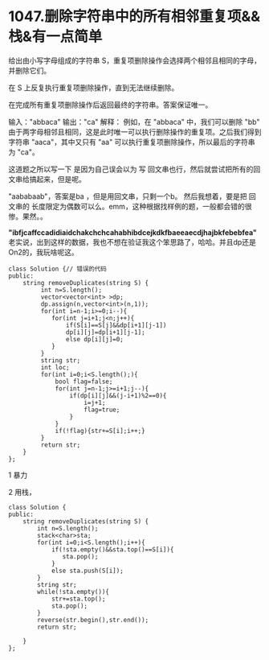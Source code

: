 # 1047.删除字符串中的所有相邻重复项&&栈&有一点简单

给出由小写字母组成的字符串 S，重复项删除操作会选择两个相邻且相同的字母，并删除它们。

在 S 上反复执行重复项删除操作，直到无法继续删除。

在完成所有重复项删除操作后返回最终的字符串。答案保证唯一。

输入："abbaca"
输出："ca"
解释：
例如，在 "abbaca" 中，我们可以删除 "bb" 由于两字母相邻且相同，这是此时唯一可以执行删除操作的重复项。之后我们得到字符串 "aaca"，其中又只有 "aa" 可以执行重复项删除操作，所以最后的字符串为 "ca"。



这道题之所以写一下 是因为自己误会以为 写 回文串也行，然后就尝试把所有的回文串给搞起来，但是呢。

"aababaab"，答案是ba ，但是用回文串，只剩一个b。  然后我想着，要是把 回文串的 长度限定为偶数可以么。emm，这种根据找样例的题，一般都会错的很惨。果然。。

**"ibfjcaffccadidiaidchakchchcahabhibdcejkdkfbaeeaecdjhajbkfebebfea"**  老实说，出到这样的数据，我也不想在验证我这个笨思路了，哈哈。并且dp还是On2的，我玩啥呢这。

```
class Solution {// 错误的代码
public:
    string removeDuplicates(string S) {
         int n=S.length();
         vector<vector<int> >dp;
         dp.assign(n,vector<int>(n,1));
         for(int i=n-1;i>=0;i--){
            for(int j=i+1;j<n;j++){
                if(S[i]==S[j]&&dp[i+1][j-1])
                dp[i][j]=dp[i+1][j-1];
                else dp[i][j]=0;
            }
         }
         string str;
         int loc;
         for(int i=0;i<S.length();){
             bool flag=false;
             for(int j=n-1;j>=i+1;j--){
                 if(dp[i][j]&&(j-i+1)%2==0){
                     i=j+1;
                     flag=true;
                 }
             }
             if(!flag){str+=S[i];i++;}
         }
         return str;
    }
};
```



1 暴力

2 用栈，

```
class Solution {
public:
    string removeDuplicates(string S) {
        int n=S.length();
        stack<char>sta;
        for(int i=0;i<S.length();i++){
            if(!sta.empty()&&sta.top()==S[i]){
               sta.pop();
            }
            else sta.push(S[i]);
        }
        string str;
        while(!sta.empty()){
            str+=sta.top();
            sta.pop();
        }
        reverse(str.begin(),str.end());
        return str;

    }
};
```


